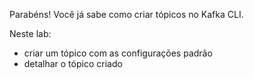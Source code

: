 Parabéns! Você já sabe como criar tópicos no Kafka CLI.

Neste lab:

- criar um tópico com as configurações padrão
- detalhar o tópico criado
